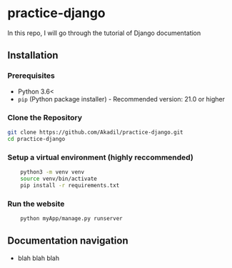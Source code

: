 # practice-django
In this repo, I will go through the tutorial of Django documentation

## Installation

### Prerequisites

- Python 3.6<
- `pip` (Python package installer) - Recommended version: 21.0 or higher

### Clone the Repository

```bash
git clone https://github.com/Akadil/practice-django.git
cd practice-django
```

### Setup a virtual environment (highly reccommended)

```bash
    python3 -m venv venv
    source venv/bin/activate
    pip install -r requirements.txt
```

### Run the website

```bash
    python myApp/manage.py runserver
```

## Documentation navigation
- blah blah blah

